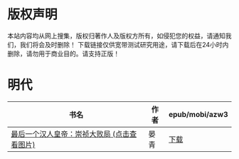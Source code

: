 # 版权声明

本站内容均从网上搜集，版权归著作人及版权方所有，如侵犯您的权益，请通知我们，我们将会及时删除！ 下载链接仅供宽带测试研究用途，请下载后在24小时内删除，请勿用于商业目的。请支持正版！

# 明代

| 书名 | 作者 | epub/mobi/azw3 |
| --- | --- | --- |
| [最后一个汉人皇帝：崇祯大败局 (点击查看图片)](https://www.dushupai.com/attachment/2024/06/01/182b5f915e62b556.jpg) | 晏青 | [下载](https://url89.ctfile.com/f/31084289-1357006183-848fe4?p=8866) |

